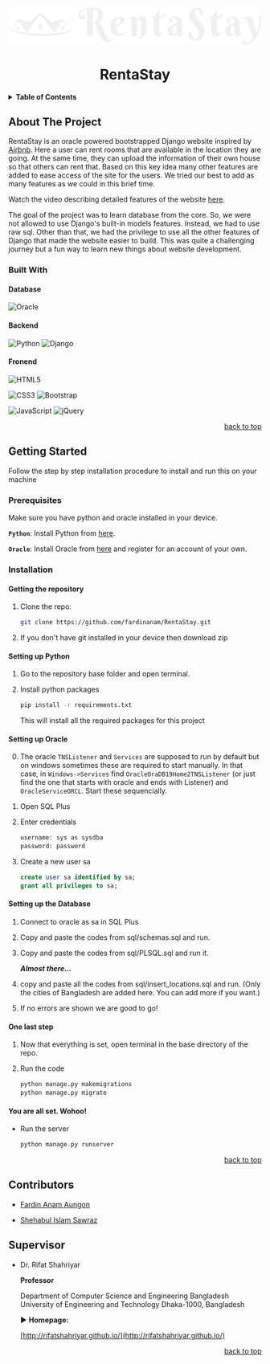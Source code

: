 <div id="top"></div>


<!-- PROJECT LOGO -->
<br />
<div align="center">

![](static/img/logos/RentaStay-logo.svg)
<h1 align="center">RentaStay</h1>

</div>

<!-- TABLE OF CONTENTS -->
<details>
  <summary><b>Table of Contents</b></summary>
  <ol>
    <li>
      <a href="#about-the-project">About The Project</a>
      <ul>
        <li><a href="#built-with">Built With</a></li>
      </ul>
    </li>
    <li>
      <a href="#getting-started">Getting Started</a>
      <ul>
        <li><a href="#prerequisites">Prerequisites</a></li>
        <li><a href="#installation">Installation</a>
            <ul>
                <li><a href="#getting-the-repository">Getting the repository</a></li>
                <li><a href="#setting-up-python">Setting up Python</a></li>
                <li><a href="#setting-up-oracle">Setting up Oracle</a></li>
                <li><a href="#setting-up-the-database">Setting up the Database</a></li>
            </ul>
        </li>
      </ul>
    </li>
    <li><a href="#contributors">Contributors</a></li>
  </ol>
</details>

<!-- ABOUT THE PROJECT -->
## About The Project

RentaStay is an oracle powered bootstrapped Django website inspired by [Airbnb](https://www.airbnb.com/). Here a user can rent rooms that are available in the location they are going. At the same time, they can upload the information of their own house so that others can rent that. Based on this key idea many other features are added to ease access of the site for the users. We tried our best to add as many features as we could in this brief time. 

Watch the video describing detailed features of the website [here](https://youtu.be/EC00IQQwTzk).

The goal of the project was to learn database from the core. So, we were not allowed to use Django's built-in models features.  Instead, we had to use raw sql. Other than that, we had the privilege to use all the other features of Django that made the website easier to build. This was quite a challenging journey but a fun way to learn new things about website development.



### Built With 

#### Database
![Oracle](https://img.shields.io/badge/Oracle-F80000?style=for-the-badge&logo=oracle&logoColor=white)

#### Backend
![Python](https://img.shields.io/badge/python-3670A0?style=for-the-badge&logo=python&logoColor=ffdd54)
![Django](https://img.shields.io/badge/django-%23092E20.svg?style=for-the-badge&logo=django&logoColor=white)

#### Fronend

![HTML5](https://img.shields.io/badge/html5-%23E34F26.svg?style=for-the-badge&logo=html5&logoColor=white)

![CSS3](https://img.shields.io/badge/css3-%231572B6.svg?style=for-the-badge&logo=css3&logoColor=white)
![Bootstrap](https://img.shields.io/badge/bootstrap-%23563D7C.svg?style=for-the-badge&logo=bootstrap&logoColor=white)

![JavaScript](https://img.shields.io/badge/javascript-%23323330.svg?style=for-the-badge&logo=javascript&logoColor=%23F7DF1E)
![jQuery](https://img.shields.io/badge/jquery-%230769AD.svg?style=for-the-badge&logo=jquery&logoColor=white)

<p align="right"><a href="#top">back to top</a></p>

## Getting Started

Follow the step by step installation procedure to install and run this on your machine

### Prerequisites

Make sure you have python and oracle installed in your device.

**`Python`**: Install Python from [here](https://www.python.org/downloads/).

**`Oracle`**: Install Oracle from [here](http://www.oracle.com/index.html) and register for an account of your own.

### Installation

#### Getting the repository

1. Clone the repo:

    ```sh
    git clone https://github.com/fardinanam/RentaStay.git
    ```

2. If you don't have git installed in your device then download zip

#### Setting up Python

1. Go to the repository base folder and open terminal.

2. Install python packages

    ```sh
    pip install -r requirements.txt
    ```
    This will install all the required packages for this project

#### Setting up Oracle

0. The oracle `TNSListener` and `Services` are supposed to run by default but on windows sometimes these are required to start manually. In that case, in `Windows->Services` find `OracleOraDB19Home2TNSListener` (or just find the one that starts with oracle and ends with Listener) and `OracleServiceORCL`. Start these sequencially.

1. Open SQL Plus

2. Enter credentials

   ```sh
   username: sys as sysdba
   password: password
   ```

3.  Create a new user sa

    ```sql
    create user sa identified by sa;
    grant all privileges to sa;
    ```

#### Setting up the Database

1. Connect to oracle as sa in SQL Plus

2. Copy and paste the codes from sql/schemas.sql and run.

3. Copy and paste the codes from sql/PLSQL.sql and run it. 

    ***Almost there...***

4. copy and paste all the codes from sql/insert_locations.sql and run. (Only the cities of Bangladesh are added here. You can add more if you want.)

5. If no errors are shown we are good to go!

#### One last step

1. Now that everything is set, open terminal in the base directory of the repo.

2. Run the code
    ```sh
    python manage.py makemigrations
    python manage.py migrate
    ```

#### You are all set. Wohoo! 
- Run the server

    ```sh
    python manage.py runserver
    ```

<p align="right"><a href="#top">back to top</a></p>

<!-- CONTACT -->
## Contributors

- [Fardin Anam Aungon](https://github.com/fardinanam)

- [Shehabul Islam Sawraz](https://github.com/Shehabul-Islam-Sawraz)

## Supervisor

- Dr. Rifat Shahriyar

   **Professor**

    Department of Computer Science and Engineering
    Bangladesh University of Engineering and Technology
    Dhaka-1000, Bangladesh

    ▶   **Homepage:**

    [http://rifatshahriyar.github.io/](http://rifatshahriyar.github.io/)

<p align="right"><a href="#top">back to top</a></p>
